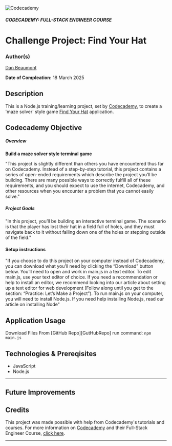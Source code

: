 ![Codecademy](https://www.codecademy.com/favicon.ico)

##### CODECADEMY: FULL-STACK ENGINEER COURSE

Challenge Project: Find Your Hat
=================================================

### Author(s)
[Dan Beaumont](https://github.com/BeaumontDan)

**Date of Compleation:** 18 March 2025

## Description

This is a Node.js training/learning project, set by [Codecademy][codecademy], to create a 'maze solver' style game [Find Your Hat][FindYourHat] application.

## Codecademy Objective


##### Overview

**Build a maze solver style terminal game**

"This project is slightly different than others you have encountered thus far on Codecademy. Instead of a step-by-step tutorial, this project contains a series of open-ended requirements which describe the project you’ll be building. There are many possible ways to correctly fulfill all of these requirements, and you should expect to use the internet, Codecademy, and other resources when you encounter a problem that you cannot easily solve."

##### Project Goals

"In this project, you’ll be building an interactive terminal game. The scenario is that the player has lost their hat in a field full of holes, and they must navigate back to it without falling down one of the holes or stepping outside of the field."

#### Setup instructions

"If you choose to do this project on your computer instead of Codecademy, you can download what you’ll need by clicking the “Download” button below. You’ll need to open and work in main.js in a text editor. To edit main.js, use your text editor of choice. If you need a recommendation or help to install an editor, we recommend looking into our article about setting up a text editor for web development (Follow along until you get to the section: “Practice: Let’s Make a Project”). To run main.js on your computer, you will need to install Node.js. If you need help installing Node.js, read our article on installing Node"


## Application Usage

Download Files From [GitHub Repo][GutHubRepo] run command:
```npm main.js```

## Technologies & Prereqisites

* JavaScript
* Node.js

--------------------------------------------------------------------------------------------

## Future Improvements



## Credits

This project was made possible with help from Codecademy's tutorials and courses. For more information on [Codecademy][codecademy] and their Full-Stack Engineer Course, [click here][fullstackcourse].

[codecademy]: https://www.codecademy.com/
[fullstackcourse]: https://www.codecademy.com/learn/paths/full-stack-engineer-career-path
[GitHubReop]: https://github.com/BeaumontDan/find-your-hat
[findYourHat]: https://www.codecademy.com/paths/full-stack-engineer-career-path/tracks/fscp-22-introduction-to-back-end/modules/wdcp-22-challenge-project-find-your-hat/projects/find-your-hat

--------------------------------------------------------------------------------------------
